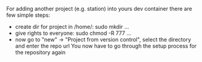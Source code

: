 For adding another project (e.g. station) into yours dev container there are few simple steps:
- create dir for project in /home/: sudo mkdir ...
- give rights to everyone: sudo chmod -R 777 ...
- now go to "new" -> "Project from version control", select the directory and enter the repo url
You now have to go through the setup process for the repository again
